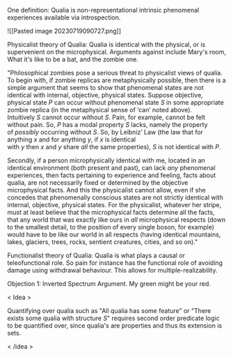One definition: Qualia is non-representational intrinsic phenomenal experiences available via introspection.


![[Pasted image 20230719090727.png]]


Physicalist theory of Qualia: Qualia is identical with the physical, or is supervenient on the microphysical. Arguments against include Mary's room, What it's like to be a bat, and the zombie one.

"Philosophical zombies pose a serious threat to physicalist views of qualia. To begin with, if zombie replicas are metaphysically possible, then there is a simple argument that seems to show that phenomenal states are not identical with internal, objective, physical states. Suppose objective, physical state _P_ can occur without phenomenal state _S_ in some appropriate zombie replica (in the metaphysical sense of ‘can’ noted above). Intuitively _S_ cannot occur without _S_. Pain, for example, cannot be felt without pain. So, _P_ has a modal property _S_ lacks, namely the property of _possibly_ occurring without _S_. So, by Leibniz’ Law (the law that for anything _x_ and for anything _y_, if _x_ is identical with _y_ then _x_ and _y_ share _all_ the same properties), _S_ is not identical with _P_.

Secondly, if a person microphysically identical with me, located in an identical environment (both present and past), can lack _any_ phenomenal experiences, then facts pertaining to experience and feeling, facts about qualia, are not necessarily fixed or determined by the objective microphysical facts. And this the physicalist cannot allow, even if she concedes that phenomenally conscious states are not strictly identical with internal, objective, physical states. For the physicalist, whatever her stripe, must at least believe that the microphysical facts determine all the facts, that any world that was exactly like ours in _all_ microphysical respects (down to the smallest detail, to the position of every single boson, for example) would have to be like our world in all respects (having identical mountains, lakes, glaciers, trees, rocks, sentient creatures, cities, and so on)."


Functionalist theory of Qualia: Qualia is what plays a causal or teleofunctional role. So pain for instance has the functional role of avoiding damage using withdrawal behaviour. This allows for multiple-realizability. 

Objection 1: Inverted Spectrum Argument. My green might be your red. 



< Idea >

Quantifying over qualia such as "All qualia has some feature" or "There exists some qualia with structure $S$" requires second order predicate logic to be quantified over, since qualia's are properties and thus its extension is sets.  

< /idea >